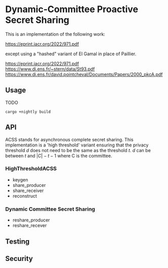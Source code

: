 # Dynamic-Committee Proactive Secret Sharing

This is an implementation of the following work:

https://eprint.iacr.org/2022/971.pdf

except using a "hashed" variant of El Gamal in place of Paillier. 

https://eprint.iacr.org/2022/971.pdf
https://www.di.ens.fr/~stern/data/St93.pdf
https://www.di.ens.fr/david.pointcheval/Documents/Papers/2000_pkcA.pdf


## Usage

TODO

``` shell
cargo +nightly build
```

## API

ACSS stands for asynchronous complete secret sharing. This implementation is a 'high threshold'
variant ensuring that the privacy threshold $d$ does not need to be the same as the threshold $t$. $d$ can be between $t$ and $|C| - t- 1$ where C is the committee.

### HighThresholdACSS

- keygen
- share_producer
- share_receiver
- reconstruct

### Dynamic Committee Secret Sharing

- reshare_producer
- reshare_recever

## Testing

## Security
